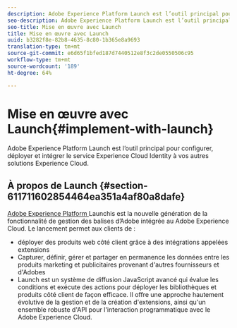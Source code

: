 ```yaml
---
description: Adobe Experience Platform Launch est l’outil principal pour configurer, déployer et intégrer le service Experience Cloud Identity à vos autres solutions Experience Cloud.
seo-description: Adobe Experience Platform Launch est l’outil principal pour configurer, déployer et intégrer le service Experience Cloud Identity à vos autres solutions Experience Cloud.
seo-title: Mise en œuvre avec Launch
title: Mise en œuvre avec Launch
uuid: b3282f8e-82b8-4635-8c80-1b365e8a9693
translation-type: tm+mt
source-git-commit: e6d65f1bfed187d7440512e8f3c2de0550506c95
workflow-type: tm+mt
source-wordcount: '189'
ht-degree: 64%

---
```



# Mise en œuvre avec Launch{#implement-with-launch}

Adobe Experience Platform Launch est l’outil principal pour configurer, déployer et intégrer le service Experience Cloud Identity à vos autres solutions Experience Cloud.

## À propos de Launch {#section-611711602854464ea351a4af80a8dafe}

[Adobe Experience Platform ](https://docs.adobe.com/content/help/fr-FR/launch/using/overview.html) Launchis est la nouvelle génération de la fonctionnalité de gestion des balises d’Adobe intégrée au Adobe Experience Cloud. Le lancement permet aux clients de :

* déployer des produits web côté client grâce à des intégrations appelées extensions
* Capturer, définir, gérer et partager en permanence les données entre les produits marketing et publicitaires provenant d&#39;autres fournisseurs et d&#39;Adobes
* Launch est un système de diffusion JavaScript avancé qui évalue les conditions et exécute des actions pour déployer les bibliothèques et produits côté client de façon efficace. Il offre une approche hautement évolutive de la gestion et de la création d&#39;extensions, ainsi qu&#39;un ensemble robuste d&#39;API pour l&#39;interaction programmatique avec le Adobe Experience Cloud.

